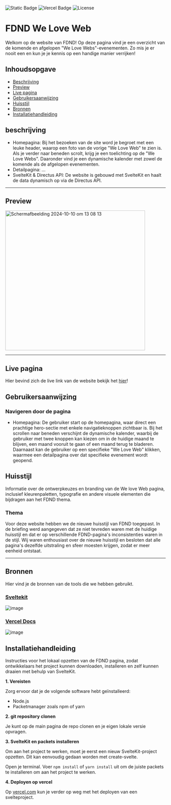 ![Static Badge](https://img.shields.io/badge/usage-sveltekit-orange) ![Vercel Badge](https://deploy-badge.vercel.app/vercel/deploy-badge) ![License](https://img.shields.io/badge/license-MIT-blue)

# FDND We Love Web
Welkom op de website van FDND! Op deze pagina vind je een overzicht van de komende en afgelopen "We Love Webs"-evenementen. Zo mis je er nooit een en kun je je kennis op een handige manier verrijken!

## Inhoudsopgave
  * [Beschrijving](#beschrijving)
  * [Preview](#preview)
  * [Live pagina](live)
  * [Gebruikersaanwijzing](#gebruikersaanwijzing)
  * [Huisstijl](#huisstijl)
  * [Bronnen](#bronnen)
  * [Installatiehandleiding](#installatiehandleiding)

## beschrijving
- Homepagina: Bij het bezoeken van de site word je begroet met een leuke header, waarop een foto van de vorige "We Love Web" te zien is. Als je verder naar beneden scrolt, krijg je een toelichting op de "We Love Webs". Daaronder vind je een dynamische kalender met zowel de komende als de afgelopen evenementen.
- Detailpagina: ...
- SvelteKit & Directus API: De website is gebouwd met SvelteKit en haalt de data dynamisch op via de Directus API.
------------------------------------------------------------------------------------------------------------------
## Preview
<img width="439" alt="Scherm­afbeelding 2024-10-10 om 13 08 13" src="https://github.com/user-attachments/assets/6bb046b0-11f8-4636-8f91-7f112f021b28">

------------------------------------------------------------------------------------------------------------------

## Live pagina
Hier bevind zich de live link van de website
bekijk het [hier](https://fdnd-we-love-web.vercel.app/)!

## Gebruikersaanwijzing
### Navigeren door de pagina
* Homepagina: De gebruiker start op de homepagina, waar direct een prachtige hero-sectie met enkele navigatieknoppen zichtbaar is. Bij het scrollen naar beneden verschijnt de dynamische kalender, waarbij de gebruiker met twee knoppen kan kiezen om in de huidige maand te blijven, een maand vooruit te gaan of een maand terug te bladeren. Daarnaast kan de gebruiker op een specifieke "We Love Web" klikken, waarmee een detailpagina over dat specifieke evenement wordt geopend.

## Huisstijl
Informatie over de ontwerpkeuzes en branding van de We love Web pagina, inclusief kleurenpaletten, typografie en andere visuele elementen die bijdragen aan het FDND thema.

### Thema
Voor deze website hebben we de nieuwe huisstijl van FDND toegepast. In de briefing werd aangegeven dat ze niet tevreden waren met de huidige huisstijl en dat er op verschillende FDND-pagina's inconsistenties waren in de stijl. Wij waren enthousiast over de nieuwe huisstijl en besloten dat alle pagina's dezelfde uitstraling en sfeer moesten krijgen, zodat er meer eenheid ontstaat.

------------------------------------------------------------------------------------------------------------------

## Bronnen
Hier vind je de bronnen van de tools die we hebben gebruikt. 

### [Sveltekit](https://kit.svelte.dev/)
![image](https://github.com/user-attachments/assets/27f8ed03-7202-4a01-9924-0f358fc5e75c)

### [Vercel Docs](https://vercel.com/docs/frameworks/sveltekit)
![image](https://github.com/user-attachments/assets/f55ed6b2-1d62-4999-9d23-7e4fb1f00cf3)

## Installatiehandleiding
Instructies voor het lokaal opzetten van de FDND pagina, zodat ontwikkelaars het project kunnen downloaden, installeren en zelf kunnen draaien met behulp van SvelteKit.

**1. Vereisten**

Zorg ervoor dat je de volgende software hebt geïnstalleerd:

- Node.js
- Packetmanager zoals npm of yarn

**2. git repository clonen**

Je kunt op de main pagina de repo clonen en je eigen lokale versie opvragen.

**3. SvelteKit en packets installeren**

Om aan het project te werken, moet je eerst een nieuw SvelteKit-project opzetten. Dit kan eenvoudig gedaan worden met create-svelte.

Open je terminal.
Voer ```npm install``` of ```yarn install``` uit om de juiste packets te installeren om aan het project te werken.

**4. Deployen op vercel**

Op [vercel.com](https://vercel.com/docs/frameworks/sveltekit) kun je verder op weg met het deployen van een svelteproject. 
